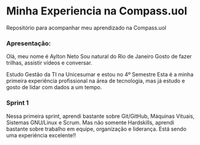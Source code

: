 # Minha Experiencia na Compass.uol
Repositório para acompanhar meu aprendizado na Compass.uol

### Apresentação:
Olá, meu nome é Aylton Neto
Sou natural do Rio de Janeiro
Gosto de fazer trilhas, assistir vídeos e conversar.

Estudo Gestão da TI na Unicesumar e estou no 4º Semestre
Esta é a minha primeira experiência profissional na área de 
tecnologia, mas já estudo e gosto de lidar com dados a um tempo.

### Sprint 1
Nessa primeira sprint, aprendi bastante sobre Git/GitHub, Máquinas Vituais, Sistemas GNU/Linux e Scrum.
Mas não somente Hardskills, aprendi bastante sobre trabalho em equipe, organização e liderança. 
Está sendo uma experiéncia excelente!!
